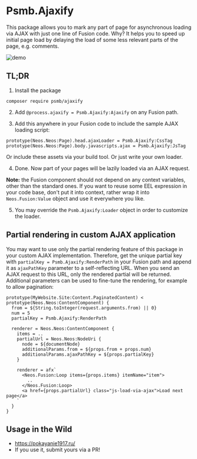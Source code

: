 # Psmb.Ajaxify

This package allows you to mark any part of page for asynchronous loading via AJAX with just one line of Fusion code.
Why? It helps you to speed up initial page load by delaying the load of some less relevant parts of the page, e.g. comments.

![demo](https://cloud.githubusercontent.com/assets/837032/25178402/5b011f40-250e-11e7-9e6c-462b8e912893.gif)


## TL;DR

1. Install the package

```
composer require psmb/ajaxify
```

2. Add `@process.ajaxify = Psmb.Ajaxify:Ajaxify` on any Fusion path.


3. Add this anywhere in your Fusion code to include the sample AJAX loading script:

```
prototype(Neos.Neos:Page).head.ajaxLoader = Psmb.Ajaxify:CssTag
prototype(Neos.Neos:Page).body.javascripts.ajax = Psmb.Ajaxify:JsTag
```

Or include these assets via your build tool. Or just write your own loader.

4. Done. Now part of your pages will be lazily loaded via an AJAX request.

**Note:** the Fusion component should not depend on any context variables, other than the standard ones.
If you want to reuse some EEL expression in your code base, don't put it into context, rather wrap it into `Neos.Fusion:Value` object and use it everywhere you like.

5. You may override the `Psmb.Ajaxify:Loader` object in order to customize the loader.



## Partial rendering in custom AJAX application

You may want to use only the partial rendering feature of this package in your custom AJAX implementation. 
Therefore, get the unique partial key with `partialKey = Psmb.Ajaxify:RenderPath` in your Fusion path 
and append it as `ajaxPathKey` parameter to a self-reflecting URL. When you send an AJAX request to 
this URL, only the rendered partial will be returned. Additional parameters can be used to fine-tune 
the rendering, for example to allow pagination:

```
prototype(MyWebsite.Site:Content.PaginatedContent) < prototype(Neos.Neos:ContentComponent) {
  from = ${String.toInteger(request.arguments.from) || 0}
  num = 5
  partialKey = Psmb.Ajaxify:RenderPath
  
  renderer = Neos.Neos:ContentComponent {
    items = ..
    partialUrl = Neos.Neos:NodeUri {
      node = ${documentNode}
      additionalParams.from = ${props.from + props.num}
      additionalParams.ajaxPathKey = ${props.partialKey}
    }

    renderer = afx`
      <Neos.Fusion:Loop items={props.items} itemName="item">
        ..
      </Neos.Fusion:Loop>
      <a href={props.partialUrl} class="js-load-via-ajax">Load next page</a>
    `
  }
}
```


## Usage in the Wild

- https://pokayanie1917.ru/
- If you use it, submit yours via a PR!
